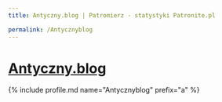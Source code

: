 ```yaml
---
title: Antyczny.blog | Patromierz - statystyki Patronite.pl

permalink: /Antycznyblog
---
```


# [Antyczny.blog](https://patronite.pl/Antycznyblog)

{% include profile.md name="Antycznyblog" prefix="a" %}
